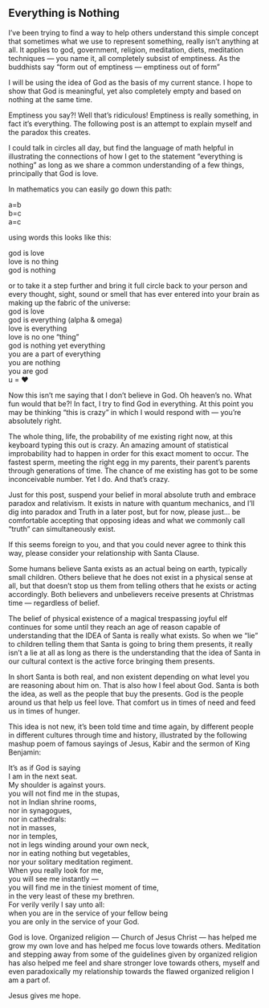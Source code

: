 ## Everything is Nothing

I’ve been trying to find a way to help others understand this simple concept that sometimes what we use to represent something, really isn’t anything at all. It applies to god, government, religion, meditation, diets, meditation techniques — you name it, all completely subsist of emptiness. As the buddhists say “form out of emptiness — emptiness out of form”

I will be using the idea of God as the basis of my current stance. I hope to show that God is meaningful, yet also completely empty and based on nothing at the same time.

Emptiness you say?! Well that’s ridiculous!
Emptiness is really something, in fact it’s everything.
The following post is an attempt to explain myself and the paradox this creates.

I could talk in circles all day, but find the language of math helpful in illustrating the connections of how I get to the statement “everything is nothing” as long as we share a common understanding of a few things, principally that God is love.

In mathematics you can easily go down this path:

a=b<br>
b=c<br>
a=c

using words this looks like this:

god is love<br>
love is no thing<br>
god is nothing<br>

or to take it a step further and bring it full circle back to your person and every thought, sight, sound or smell that has ever entered into your brain as making up the fabric of the universe:<br>
god is love<br>
god is everything (alpha & omega)<br>
love is everything<br>
love is no one “thing”<br>
god is nothing yet everything<br>
you are a part of everything<br>
you are nothing<br>
you are god<br>
u = ♥

Now this isn’t me saying that I don’t believe in God. Oh heaven’s no.
What fun would that be?! In fact, I try to find God in everything.
At this point you may be thinking “this is crazy” in which I would respond with — you’re absolutely right.

The whole thing, life, the probability of me existing right now, at this keyboard typing this out is crazy. An amazing amount of statistical improbability had to happen in order for this exact moment to occur. The fastest sperm, meeting the right egg in my parents, their parent’s parents through generations of time. The chance of me existing has got to be some inconceivable number. Yet I do. And that’s crazy.

Just for this post, suspend your belief in moral absolute truth and embrace paradox and relativism. It exists in nature with quantum mechanics, and I’ll dig into paradox and Truth in a later post, but for now, please just… be comfortable accepting that opposing ideas and what we commonly call “truth” can simultaneously exist.

If this seems foreign to you, and that you could never agree to think this way, please consider your relationship with Santa Clause.

Some humans believe Santa exists as an actual being on earth, typically small children. Others believe that he does not exist in a physical sense at all, but that doesn’t stop us them from telling others that he exists or acting accordingly. Both believers and unbelievers receive presents at Christmas time — regardless of belief.

The belief of physical existence of a magical trespassing joyful elf continues for some until they reach an age of reason capable of understanding that the IDEA of Santa is really what exists. So when we “lie” to children telling them that Santa is going to bring them presents, it really isn’t a lie at all as long as there is the understanding that the idea of Santa in our cultural context is the active force bringing them presents.

In short Santa is both real, and non existent depending on what level you are reasoning about him on. That is also how I feel about God.
Santa is both the idea, as well as the people that buy the presents. God is the people around us that help us feel love. That comfort us in times of need and feed us in times of hunger.

This idea is not new, it’s been told time and time again, by different people in different cultures through time and history, illustrated by the following mashup poem of famous sayings of Jesus, Kabir and the sermon of King Benjamin:

It’s as if God is saying<br>
I am in the next seat.<br>
My shoulder is against yours.<br>
you will not find me in the stupas,<br>
not in Indian shrine rooms,<br>
nor in synagogues,<br>
nor in cathedrals:<br>
not in masses,<br>
nor in temples,<br>
not in legs winding around your own neck,<br>
nor in eating nothing but vegetables,<br>
nor your solitary meditation regiment.<br>
When you really look for me,<br>
you will see me instantly —<br>
you will find me in the tiniest moment of time,<br>
in the very least of these my brethren.<br>
For verily verily I say unto all:<br>
when you are in the service of your fellow being<br>
you are only in the service of your God.

God is love.
Organized religion — Church of Jesus Christ — has helped me grow my own love and has helped me focus love towards others.
Meditation and stepping away from some of the guidelines given by organized religion has also helped me feel and share stronger love towards others, myself and even paradoxically my relationship towards the flawed organized religion I am a part of.

Jesus gives me hope.
